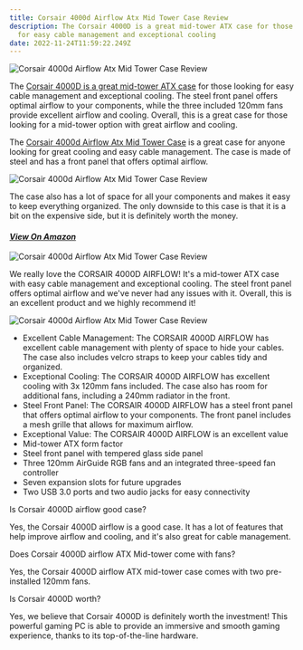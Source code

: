 ```yaml
---
title: Corsair 4000d Airflow Atx Mid Tower Case Review
description: The Corsair 4000D is a great mid-tower ATX case for those looking
  for easy cable management and exceptional cooling
date: 2022-11-24T11:59:22.249Z
---
```

![Corsair 4000d Airflow Atx Mid Tower Case Review](/assets/images/posts/corsair-4000d-airflow-atx-mid-tower-case-review.jpg "Corsair 4000d Airflow Atx Mid Tower Case Review")

The [Corsair 4000D is a great mid-tower ATX case](https://www.amazon.com/Corsair-4000D-Airflow-Tempered-Mid-Tower/dp/B08C74694Z?&linkCode=ll1&tag=bestvela0b-20&linkId=9031f427be65b8a80694df830157dbee&language=en_US&ref_=as_li_ss_tl) for those looking for easy cable management and exceptional cooling. The steel front panel offers optimal airflow to your components, while the three included 120mm fans provide excellent airflow and cooling. Overall, this is a great case for those looking for a mid-tower option with great airflow and cooling.

The [Corsair 4000d Airflow Atx Mid Tower Case](https://www.amazon.com/Corsair-4000D-Airflow-Tempered-Mid-Tower/dp/B08C74694Z?&linkCode=ll1&tag=bestvela0b-20&linkId=9031f427be65b8a80694df830157dbee&language=en_US&ref_=as_li_ss_tl) is a great case for anyone looking for great cooling and easy cable management. The case is made of steel and has a front panel that offers optimal airflow. 

![Corsair 4000d Airflow Atx Mid Tower Case Review](/assets/images/posts/corsair-4000d-airflow-atx-mid-tower-case-review-3.jpg "Corsair 4000d Airflow Atx Mid Tower Case Review")

The case also has a lot of space for all your components and makes it easy to keep everything organized. The only downside to this case is that it is a bit on the expensive side, but it is definitely worth the money.

#### ***[V﻿iew On Amazon](https://www.amazon.com/Corsair-4000D-Airflow-Tempered-Mid-Tower/dp/B08C74694Z?&linkCode=ll1&tag=bestvela0b-20&linkId=9031f427be65b8a80694df830157dbee&language=en_US&ref_=as_li_ss_tl)***

![Corsair 4000d Airflow Atx Mid Tower Case Review](/assets/images/posts/corsair-4000d-airflow-atx-mid-tower-case-review-1.jpg "Corsair 4000d Airflow Atx Mid Tower Case Review")

We really love the CORSAIR 4000D AIRFLOW! It's a mid-tower ATX case with easy cable management and exceptional cooling. The steel front panel offers optimal airflow and we've never had any issues with it. Overall, this is an excellent product and we highly recommend it!

![Corsair 4000d Airflow Atx Mid Tower Case Review](/assets/images/posts/corsair-4000d-airflow-atx-mid-tower-case-review-2.jpg "Corsair 4000d Airflow Atx Mid Tower Case Review")

* Excellent Cable Management: The CORSAIR 4000D AIRFLOW has excellent cable management with plenty of space to hide your cables. The case also includes velcro straps to keep your cables tidy and organized.
* Exceptional Cooling: The CORSAIR 4000D AIRFLOW has excellent cooling with 3x 120mm fans included. The case also has room for additional fans, including a 240mm radiator in the front.
* Steel Front Panel: The CORSAIR 4000D AIRFLOW has a steel front panel that offers optimal airflow to your components. The front panel includes a mesh grille that allows for maximum airflow.
* Exceptional Value: The CORSAIR 4000D AIRFLOW is an excellent value
* Mid-tower ATX form factor
* Steel front panel with tempered glass side panel
* Three 120mm AirGuide RGB fans and an integrated three-speed fan controller
* Seven expansion slots for future upgrades
* Two USB 3.0 ports and two audio jacks for easy connectivity

Is Corsair 4000D airflow good case?

Yes, the Corsair 4000D airflow is a good case. It has a lot of features that help improve airflow and cooling, and it's also great for cable management.

Does Corsair 4000D airflow ATX Mid-tower come with fans?

Yes, the Corsair 4000D airflow ATX mid-tower case comes with two pre-installed 120mm fans.

Is Corsair 4000D worth?

Yes, we believe that Corsair 4000D is definitely worth the investment! This powerful gaming PC is able to provide an immersive and smooth gaming experience, thanks to its top-of-the-line hardware.